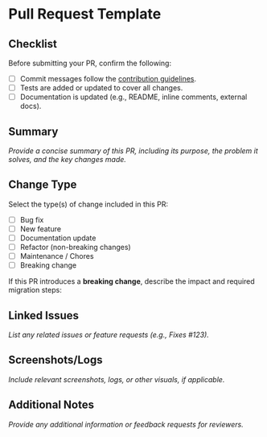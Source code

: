 # Pull Request Template

## **Checklist**

Before submitting your PR, confirm the following:

- [ ] Commit messages follow the [contribution guidelines](https://github.com/teociaps/github-bubble-chart/blob/main/CONTRIBUTING.md).
- [ ] Tests are added or updated to cover all changes.
- [ ] Documentation is updated (e.g., README, inline comments, external docs).

## **Summary**

_Provide a concise summary of this PR, including its purpose, the problem it solves, and the key changes made._

## **Change Type**

Select the type(s) of change included in this PR:

- [ ] Bug fix
- [ ] New feature
- [ ] Documentation update
- [ ] Refactor (non-breaking changes)
- [ ] Maintenance / Chores
- [ ] Breaking change

If this PR introduces a **breaking change**, describe the impact and required migration steps:

## **Linked Issues**

_List any related issues or feature requests (e.g., Fixes #123)._

## **Screenshots/Logs**

_Include relevant screenshots, logs, or other visuals, if applicable._

## **Additional Notes**

_Provide any additional information or feedback requests for reviewers._
